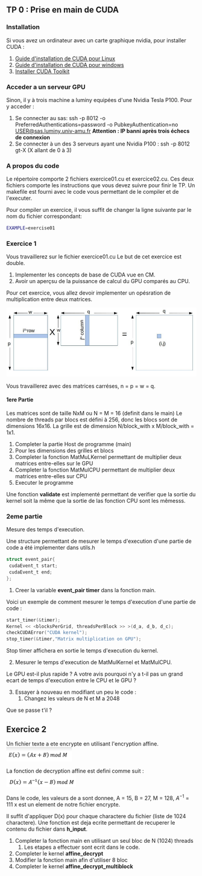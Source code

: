 ## TP 0 : Prise en main de CUDA

### Installation
Si vous avez un ordinateur avec un carte graphique nvidia, pour installer CUDA :
1. [Guide d'installation de CUDA pour Linux](https://docs.nvidia.com/cuda/cuda-installation-guide-linux/#abstract)
2. [Guide d'installation de CUDA pour windows](https://docs.nvidia.com/cuda/cuda-installation-guide-microsoft-windows/index.html)
3. [Installer CUDA Toolkit](https://developer.nvidia.com/cuda-downloads)

### Acceder a un serveur GPU
Sinon, il y à trois machine a luminy equipées d'une Nvidia Tesla P100.
Pour y acceder :
1. Se connecter au sas: ssh -p 8012 -o PreferredAuthentications=password -o PubkeyAuthentication=no [USER@sas.luminy.univ-amu.fr](mailto:USER@sas.luminy.univ-amu.fr)
    **Attention : IP banni après trois échecs de connexion**
1. Se connecter à un des 3 serveurs ayant une Nvidia P100 : ssh -p 8012 gt-X (X allant de 0 à 3)

### A propos du code
Le répertoire comporte 2 fichiers exercice01.cu et exercice02.cu. Ces deux fichiers comporte les instructions que vous devez suivre pour finir le TP.
Un makefile est fourni avec le code vous permettant de le compiler et de l'executer. 

Pour compiler un exercice, il vous suffit de changer la ligne suivante par le nom du fichier correspondant:
```bash
EXAMPLE=exercise01
```

### Exercice 1
Vous travaillerez sur le fichier exercice01.cu
Le but de cet exercice est double. 
1. Implementer les concepts de base de CUDA vue en CM. 
2. Avoir un aperçsu de la puissance de calcul du GPU comparés au CPU.

Pour cet exercice, vous allez devoir implementer un opésration de multiplication entre deux matrices.

![figure.jpeg](figure.jpeg)

Vous travaillerez avec des matrices carréses, n = p = w = q.

#### 1ere Partie
Les matrices sont de taille NxM ou N = M = 16 (definit dans le main)
Le nombre de threads par blocs est défini à 256, donc les blocs sont de dimensions 16x16. La grille est de dimension N/block_with x M/block_with = 1x1.

1. Completer la partie Host de programme (main)
2. Pour les dimensions des grilles et blocs
3. Completer la fonction MatMuLKernel permettant de multiplier deux matrices entre-elles sur le GPU
4. Completer la fonction MatMulCPU permettant de multiplier deux matrices entre-elles sur CPU
5. Executer le programme

Une fonction **validate** est implementé permettant de verifier que la sortie du kernel soit la même que la sortie de las fonction CPU sont les mêmesss.

### 2eme partie

Mesure des temps d'execution.

Une structure permettant de mesurer le temps d'execution d'une partie de code a été implementer dans utils.h

```c
struct event_pair{
 cudaEvent_t start;
 cudaEvent_t end;
};
```

1. Creer la variable **event_pair timer** dans la fonction main.

Voici un exemple de comment mesurer le temps d'execution d'une partie de code :
```c
start_timer(&timer);
Kernel << <blocksPerGrid, threadsPerBlock >> >(d_a, d_b, d_c);
checkCUDAError("CUDA kernel");
stop_timer(&timer,"Matrix multiplication on GPU");
```

Stop timer affichera en sortie le temps d'execution du kernel.

2. Mesurer le temps d'execution de MatMulKernel et MatMulCPU.

Le GPU est-il plus rapide ? A votre avis pourquoi n'y a t-il pas un grand ecart de temps d'execution entre le CPU et le GPU ?

3. Essayer à nouveau en modifiant un peu le code :
	1. Changez les valeurs de N et M a 2048

Que se passe t'il ?

## Exercice 2

Un fichier texte a ete encrypte en utilisant l'encryption affine.
![form1.png](form1.png)

La fonction de decryption affine est defini comme suit :
![form2.png](form2.png)

Dans le code, les valeurs de a sont donnee, A = 15, B = 27, M = 128, $A^{-1}$ = 111
x est un element de notre fichier encrypte.

Il suffit d'appliquer D(x) pour chaque charactere du fichier (liste de 1024 charactere).
Une fonction est deja ecrite permettant de recuperer le contenu du fichier dans **h_input**.

1. Completer la fonction main en utilisant un seul bloc de N (1024) threads
	1. Les etapes a effectuer sont ecrit dans le code.
2. Completer le kernel **affine_decrypt**
3. Modifier la fonction main afin d'utiliser 8 bloc
4. Completer le kernel **affine_decrypt_multiblock**



